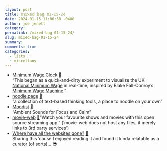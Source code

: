 ```yaml
---
layout: post
title: 𝕞𝕚𝕩𝕖𝕕 𝕓𝕒𝕘 𝟘𝟙-𝟙𝟝-𝟚𝟜
date: 2024-01-15 11:06:50 -0400
author: joe jenett
category: 
permalink: /mixed-bag-01-15-24/
slug: mixed-bag-01-15-24
summary: 
comments: true
categories:
  - lists
  - miscellany
---
```

<ul class="links">
	<li><a title="Minimum Wage Clock · Luna’s Blog" href="https://moonbase.lgbt/blog/minimum-wage-clock/">Minimum Wage Clock</a> <a href="https://pinboard.in/u:roger">📌</a><br>“This began as a quick-and-dirty experiment to visualize the UK <a href="https://www.gov.uk/national-minimum-wage-rates">National Minimum Wage</a> in real-time, inspired by Blake Fall-Conroy’s <a href="https://www.blakefallconroy.com/minimum-wage-machine.html">Minimum Wage Machine</a>.”</li>
	<li><a title="noodle.page" href="https://noodle.page/">noodle.page</a> <a href="https://pinboard.in/u:tdjones">📌</a><br>”a collection of text-based thinking tools, a place to noodle on your own”</li>
	<li><a title="Moodist" href="https://moodist.app/">Moodist</a> <a href="https://pinboard.in/u:fileformat">📌</a><br>“Ambient Sounds for Focus and Calm”</li>
	<li><a title="movie-web" href="https://movie-web.app/">movie-web</a> <a href="https://pinboard.in/u:nelson">📌</a>“Watch your favourite shows and movies with this open source streaming app.” (‘movie-web does not host any files, it merely links to 3rd party services’)</li>
	<li><a title="Where have all the websites gone?" href="https://www.fromjason.xyz/p/notebook/where-have-all-the-websites-gone/">Where have all the websites gone?</a> <a href="https://pinboard.in/u:pmigdal">📌</a><br>Sharing this ’cause I enjoyed reading it and found it kinda relatable as a curator (of sorts)... 😎</li>
</ul>
<a href="https://brid.gy/publish/mastodon"></a>
